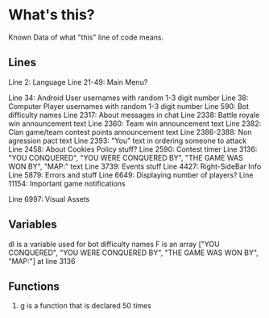 # What's this?
Known Data of what "this" line of code means.

## Lines
Line 2: Language
Line 21-49: Main Menu?

Line 34: Android User usernames with random 1-3 digit number
Line 38: Computer Player usernames with random 1-3 digit number
Line 590: Bot difficulty names
Line 2317: About messages in chat
Line 2338: Battle royale win announcement text
Line 2360: Team win announcement text
Line 2382: Clan game/team contest points announcement text
Line 2386-2388: Non agression pact text
Line 2393: "You" text in ordering someone to attack
Line 2458: About Cookies Policy stuff?
Line 2590: Contest timer
Line 3136: "YOU CONQUERED", "YOU WERE CONQUERED BY", "THE GAME WAS WON BY", "MAP:" text
Line 3739: Events stuff
Line 4427: Right-SideBar Info
Line 5879: Errors and stuff
Line 6649: Displaying number of players?
Line 11154: Important game notifications


Line 6997: Visual Assets

## Variables
dl is a variable used for bot difficulty names
F is an array ["YOU CONQUERED", "YOU WERE CONQUERED BY", "THE GAME WAS WON BY", "MAP:"] at line 3136

## Functions

1. g is a function that is declared 50 times